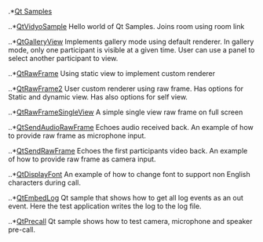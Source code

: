
.*[Qt Samples](https://github.com/vidyoworks/VidyoWorksSamples/tree/master/Qt)

..*[QtVidyoSample](https://github.com/vidyoworks/VidyoWorksSamples/tree/master/Qt/QtVidyoSample)
Hello world of Qt Samples. Joins room using room link

..*[QtGalleryView](https://github.com/vidyoworks/VidyoWorksSamples/tree/master/Qt/QtGalleryView)
Implements gallery mode using default renderer. In gallery mode, only one participant is visible at a given time. User can use a panel to select another participant to view.

..*[QtRawFrame](https://github.com/vidyoworks/VidyoWorksSamples/tree/master/Qt/QtRawFrame)
Using static view to implement custom renderer

..*[QtRawFrame2](https://github.com/vidyoworks/VidyoWorksSamples/tree/master/Qt/QtRawFrame2)
User custom renderer using raw frame. Has options for Static and dynamic view. Has also options for self view.

..*[QtRawFrameSingleView](https://github.com/vidyoworks/VidyoWorksSamples/tree/master/Qt/QtRawFrameSingleView)
A simple single view raw frame on full screen

..*[QtSendAudioRawFrame](https://github.com/vidyoworks/VidyoWorksSamples/tree/master/Qt/QtSendAudioRawFrame)
Echoes audio received back. An example of how to provide raw frame as microphone input.

..*[QtSendRawFrame](https://github.com/vidyoworks/VidyoWorksSamples/tree/master/Qt/QtSendRawFrame)
Echoes the first participants video back. An example of how to provide raw frame as camera input.

..*[QtDisplayFont](https://github.com/vidyoworks/VidyoWorksSamples/tree/master/Qt/QtDisplayFont)
An example of how to change font to support non English characters during call.

..*[QtEmbedLog](https://github.com/vidyoworks/VidyoWorksSamples/tree/master/Qt/QtEmbedLog)
Qt sample that shows how to get all log events as an out event. Here the test application writes the log to the log file.

..*[QtPrecall](https://github.com/vidyoworks/VidyoWorksSamples/tree/master/Qt/QtPrecall)
Qt sample shows how to test camera, microphone and speaker pre-call.
